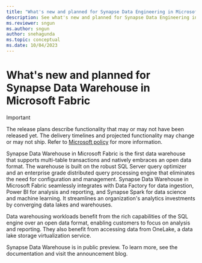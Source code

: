 ```yaml
---
title: "What's new and planned for Synapse Data Engineering in Microsoft Fabric"
description: See what's new and planned for Synapse Data Engineering in Microsoft Fabric. Fabric Data Engineering release plans or roadmap.
ms.reviewer: sngun
ms.author: sngun
author: snehagunda
ms.topic: conceptual
ms.date: 10/04/2023
---
```


# What's new and planned for Synapse Data Warehouse in Microsoft Fabric

> [!Important]
> The release plans describe functionality that may or may not have been released yet. The delivery timelines and projected functionality may change or may not ship. Refer to [Microsoft policy](https://go.microsoft.com/fwlink/p/?linkid=2007332) for more information.

Synapse Data Warehouse in Microsoft Fabric is the first data warehouse that supports multi-table transactions and natively embraces an open data format. The warehouse is built on the robust SQL Server query optimizer and an enterprise grade distributed query processing engine that eliminates the need for configuration and management. Synapse Data Warehouse in Microsoft Fabric seamlessly integrates with Data Factory for data ingestion, Power BI for analysis and reporting, and Synapse Spark for data science and machine learning. It streamlines an organization's analytics investments by converging data lakes and warehouses.

Data warehousing workloads benefit from the rich capabilities of the SQL engine over an open data format, enabling customers to focus on analysis and reporting. They also benefit from accessing data from OneLake, a data lake storage virtualization service.

Synapse Data Warehouse is in public preview. To learn more, see the documentation and visit the announcement blog.